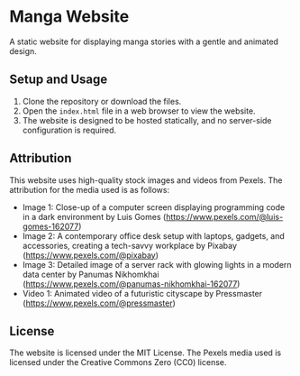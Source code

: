 # Manga Website

A static website for displaying manga stories with a gentle and animated design.

## Setup and Usage

1. Clone the repository or download the files.
2. Open the `index.html` file in a web browser to view the website.
3. The website is designed to be hosted statically, and no server-side configuration is required.

## Attribution

This website uses high-quality stock images and videos from Pexels. The attribution for the media used is as follows:

* Image 1: Close-up of a computer screen displaying programming code in a dark environment by Luis Gomes (https://www.pexels.com/@luis-gomes-162077)
* Image 2: A contemporary office desk setup with laptops, gadgets, and accessories, creating a tech-savvy workplace by Pixabay (https://www.pexels.com/@pixabay)
* Image 3: Detailed image of a server rack with glowing lights in a modern data center by Panumas Nikhomkhai (https://www.pexels.com/@panumas-nikhomkhai-162077)
* Video 1: Animated video of a futuristic cityscape by Pressmaster (https://www.pexels.com/@pressmaster)

## License

The website is licensed under the MIT License. The Pexels media used is licensed under the Creative Commons Zero (CC0) license.